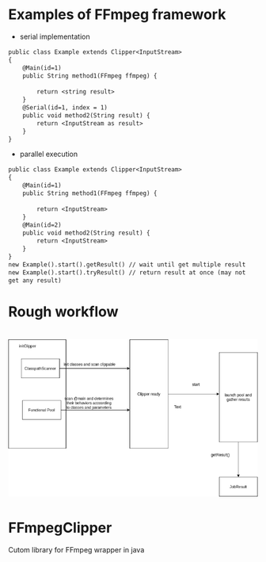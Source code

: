 # Examples of FFmpeg framework

* serial implementation
```$xslt
public class Example extends Clipper<InputStream>
{
    @Main(id=1)
    public String method1(FFmpeg ffmpeg) {
        
        return <string result>
    }
    @Serial(id=1, index = 1)
    public void method2(String result) {
        return <InputStream as result>
    }
}
```

* parallel execution
```$xslt
public class Example extends Clipper<InputStream>
{
    @Main(id=1)
    public String method1(FFmpeg ffmpeg) {
        
        return <InputStream> 
    }
    @Main(id=2)
    public void method2(String result) {
        return <InputStream>
    }
}
new Example().start().getResult() // wait until get multiple result
new Example().start().tryResult() // return result at once (may not get any result)
```
# Rough workflow
![flow image](./doc/programChart.png)
=======
# FFmpegClipper
Cutom library for FFmpeg wrapper in java
